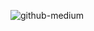 


![github-medium](https://static3.srcdn.com/wordpress/wp-content/uploads/2020/09/zork-terminal.jpg)
